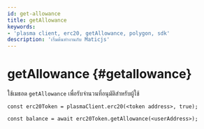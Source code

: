 ```yaml
---
id: get-allowance
title: getAllowance
keywords:
- 'plasma client, erc20, getAllowance, polygon, sdk'
description: 'เริ่มต้นทำงานกับ Maticjs'
---
```


# getAllowance {#getallowance}

ใช้เมธอด `getAllowance` เพื่อรับจำนวนที่อนุมัติสำหรับผู้ใช้

```
const erc20Token = plasmaClient.erc20(<token address>, true);

const balance = await erc20Token.getAllowance(<userAddress>);
```
